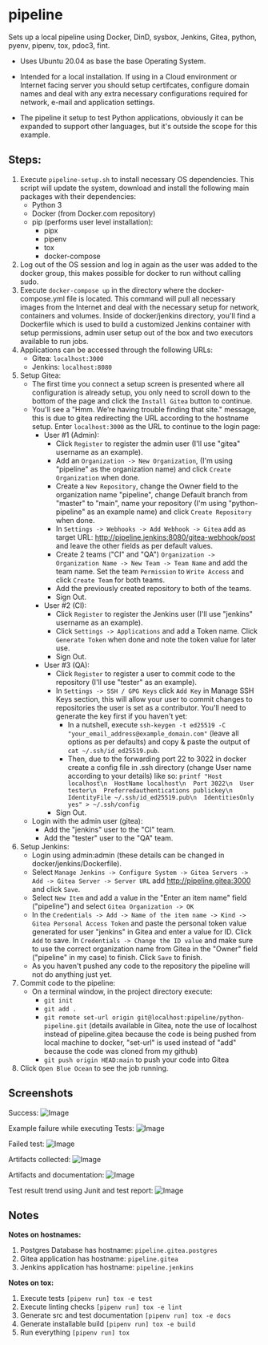 # pipeline
Sets up a local pipeline using Docker, DinD, sysbox, Jenkins, Gitea, python, pyenv, pipenv, tox, pdoc3, fint. 

- Uses Ubuntu 20.04 as base the base Operating System. 

 - Intended for a local installation. If using in a Cloud environment or Internet facing server you should setup certifcates, configure domain names and deal with any extra necessary configurations required for network, e-mail and application settings.

- The pipeline it setup to test Python applications, obviously it can be expanded to support other languages, but it's outside the scope for this example.

## Steps:

1. Execute ```pipeline-setup.sh``` to install necessary OS dependencies. This script will update the system, download and install the following main packages with their dependencies:
    - Python 3
    - Docker (from Docker.com repository)
    - pip (performs user level installation):
      - pipx 
      - pipenv 
      - tox 
      - docker-compose
2. Log out of the OS session and log in again as the user was added to the docker group, this makes possible for docker to run without calling sudo.
3. Execute ```docker-compose up``` in the directory where the docker-compose.yml file is located. This command will pull all necessary images from the Internet and deal with the necessary setup for network, containers and volumes. Inside of docker/jenkins directory, you'll find a Dockerfile which is used to build a customized Jenkins container with setup permissions, admin user setup out of the box and two executors available to run jobs.
4. Applications can be accessed through the following URLs:
    - Gitea: ```localhost:3000```
    - Jenkins: ```localhost:8080```
5. Setup Gitea:
    - The first time you connect a setup screen is presented where all configuration is already setup, you only need to scroll down to the bottom of the page and click the ```Install Gitea``` button to continue. 
    - You'll see a "Hmm. We’re having trouble finding that site." message, this is due to gitea redirecting the URL according to the hostname setup. Enter ```localhost:3000``` as the URL to continue to the login page:
        - User #1 (Admin):
            - Click ```Register``` to register the admin user (I'll use "gitea" username as an example).
            - Add an ```Organization -> New Organization```, (I'm using "pipeline" as the organization name) and click  ```Create Organization``` when done.
            - Create a ```New Repository```, change the Owner field to the organization name "pipeline", change Default branch from "master" to "main", name your repository (I'm using "python-pipeline" as an example name) and click  ```Create Repository``` when done.
            - In ```Settings -> Webhooks -> Add Webhook -> Gitea``` add as target URL: http://pipeline.jenkins:8080/gitea-webhook/post and leave the other fields as per default values.
            - Create 2 teams ("CI" and "QA") ```Organization -> Organization Name -> New Team -> Team Name``` and add the team name. Set the team ```Permission``` to ```Write Access``` and click ```Create Team``` for both teams.
            - Add the previously created repository to both of the teams.
            - Sign Out.
        - User #2 (CI): 
            - Click ```Register``` to register the Jenkins user (I'll use "jenkins" username as an example).
            - Click ```Settings -> Applications``` and add a Token name. Click ```Generate Token``` when done and note the token value for later use.
            - Sign Out.
        - User #3 (QA): 
            - Click ```Register``` to register a user to commit code to the repository (I'll use "tester" as an example).
            - In ```Settings -> SSH / GPG Keys``` click ```Add Key``` in Manage SSH Keys section, this will allow your user to commit changes to repositories the user is set as a contributor. You'll need to generate the key first if you haven't yet:
                - In a nutshell, execute ```ssh-keygen -t ed25519 -C "your_email_address@example_domain.com"``` (leave all options as per defaults) and copy & paste the output of ```cat ~/.ssh/id_ed25519.pub```.
                - Then, due to the forwarding port 22 to 3022 in docker create a config file in .ssh directory (change User name according to your details) like so: ```printf "Host localhost\n  HostName localhost\n  Port 3022\n  User tester\n  Preferredauthentications publickey\n  IdentityFile ~/.ssh/id_ed25519.pub\n  IdentitiesOnly yes" > ~/.ssh/config```
            - Sign Out.
    - Login with the admin user (gitea): 
        - Add the "jenkins" user to the "CI" team.
        - Add the "tester" user to the "QA" team.
6. Setup Jenkins:
    - Login using admin:admin (these details can be changed in docker/jenkins/Dockerfile).
    - Select ```Manage Jenkins -> Configure System -> Gitea Servers -> Add -> Gitea Server -> Server URL``` add http://pipeline.gitea:3000 and click ```Save```.
    - Select ```New Item``` and add a value in the "Enter an item name" field ("pipeline") and select ```Gitea Organization -> OK``` 
    - In the ```Credentials -> Add -> Name of the item name -> Kind -> Gitea Personal Access Token``` and paste the personal token value generated for user "jenkins" in Gitea and enter a value for ID. Click ```Add``` to save. In ```Credentials -> Change the ID value``` and make sure to use the correct organization name from Gitea in the "Owner" field ("pipeline" in my case) to finish. Click ```Save``` to finish.
    - As you haven't pushed any code to the repository the pipeline will not do anything just yet.
7. Commit code to the pipeline:
    - On a terminal window, in the project directory execute:
        - ```git init```
        - ```git add .```
        - ```git remote set-url origin git@localhost:pipeline/python-pipeline.git``` (details available in Gitea, note the use of localhost instead of pipeline.gitea because the code is being pushed from local machine to docker, "set-url" is used instead of "add" because the code was cloned from my github)
        - ```git push origin HEAD:main``` to push your code into Gitea
8. Click ```Open Blue Ocean``` to see the job running.
## Screenshots
Success:
![Image](./screenshots/jenkins_blue_ocean_pass_tests.png?raw=true)

Example failure while executing Tests:
![Image](./screenshots/jenkins_blue_ocean_failed_tests.png?raw=true)

Failed test:
![Image](./screenshots/jenkins_blue_ocean_pipeline.png?raw=true)

Artifacts collected:
![Image](./screenshots/jenkins_blue_ocean_artifacts.png?raw=true)

Artifacts and documentation:
![Image](./screenshots/jenkins_build_outputs.png?raw=true)

Test result trend using Junit and test report:
![Image](./screenshots/jenkins_test_trend.png?raw=true)

## Notes

**Notes on hostnames:**
1. Postgres Database has hostname: ```pipeline.gitea.postgres```
2. Gitea application has hostname: ```pipeline.gitea```
3. Jenkins application has hostname: ```pipeline.jenkins```

**Notes on tox:**
1. Execute tests ```[pipenv run] tox -e test```
2. Execute linting checks ```[pipenv run] tox -e lint```
3. Generate src and test documentation ```[pipenv run] tox -e docs```
4. Generate installable build ```[pipenv run] tox -e build```
5. Run everything ```[pipenv run] tox```